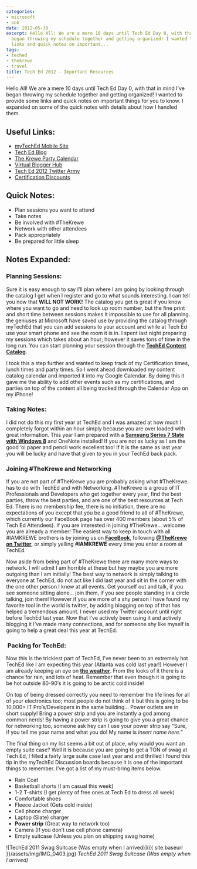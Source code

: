 ```yaml
---
categories:
- microsoft
- oob
date: 2012-05-30
excerpt: Hello All! We are a mere 10 days until Tech Ed Day 0, with that in mind I’ve
  began throwing my schedule together and getting organized! I wanted to provide some
  links and quick notes on important...
tags:
- teched
- thekrewe
- travel
title: Tech Ed 2012 – Important Resources
---
```


Hello All! We are a mere 10 days until Tech Ed Day 0, with that in mind I’ve began throwing my schedule together and getting organized! I wanted to provide some links and quick notes on important things for you to know. I expanded on some of the quick notes with details about how I handled them.

## Useful Links:

- [myTechEd Mobile Site](http://m.myteched.com/)
- [Tech Ed Blog](http://northamerica.msteched.com/blog#fbid=15Ixp1H8cb0)
- [The Krewe Party Calendar](http://www.techedkrewe.com/)
- [Virtual Blogger Hub](http://virtualbloggerhub.com/)
- [Tech Ed 2012 Twitter Army](http://myitforum.com/myitforumwp/2012/05/07/twitter-army-iv-teched-2012-edition/)
- [Certification Discounts](http://northamerica.msteched.com/certification#fbid=15Ixp1H8cb0)

## Quick Notes:

- Plan sessions you want to attend
- Take notes
- Be involved with #TheKrewe
- Network with other attendees
- Pack appropriately
- Be prepared for little sleep

<!--more-->

## Notes Expanded:

### Planning Sessions:

Sure it is easy enough to say I’ll plan where I am going by looking through the catalog I get when I register and go to what sounds interesting. I can tell you now that **WILL NOT WORK!** The catalog you get is great if you know where you want to go and need to look up room number, but the fine print and short time between sessions makes it impossible to use for all planning. the geniuses at Microsoft have saved use by providing the catalog through myTechEd that you can add sessions to your account and while at Tech Ed use your smart phone and see the room it is in. I spent last night preparing my sessions which takes about an hour; however it saves tons of time in the long run. You can start planning your session through the **[TechEd Content Catalog](http://northamerica.msteched.com/contentcatalog?ck=no#fbid=15Ixp1H8cb0)**.

I took this a step further and wanted to keep track of my Certification times, lunch times and party times. So I went ahead downloaded my content catalog calendar and imported it into my Google Calendar. By doing this it gave me the ability to add other events such as my certifications, and parties on top of the content all being tracked through the Calendar App on my iPhone!

### Taking Notes:

I did not do this my first year at TechEd and I was amazed at how much I completely forgot within an hour simply because you are over loaded with great information. This year I am prepared with a **[Samsung Series 7 Slate with Windows 8](http://mattblogsit.com/2012/01/22/making-a-windows-8-slate/)** and OneNote installed! If you are not as lucky as I am the good ‘ol paper and pencil work excellent too! If it is the same as last year you will be lucky and have that given to you in your TechEd back pack.

### Joining #TheKrewe and Networking

If you are not part of #TheKrewe you are probably asking what #TheKrewe has to do with TechEd and with Networking. #TheKrewe is a group of IT Professionals and Developers who get together every year, find the best parties, throw the best parties, and are one of the best resources at Tech Ed. There is no membership fee, there is no initiation, there are no expectations of you except that you be a good friend to all of #TheKrewe, which currently our FaceBook page has over 400 members (about 5% of Tech Ed Attendees). If you are interested in joining #TheKrewe… welcome you are already a member! The easiest way to keep in touch with all #IAMKREWE brothers is by joining us on **[FaceBook](https://www.facebook.com/groups/TheKrewe/)**, following **[@TheKrewe on Twitter](https://twitter.com/#!/Thekrewe)**, or simply yelling **#IAMKREWE** every time you enter a room at TechEd.

Now aside from being part of #TheKrewe there are many more ways to network. I will admit I am horrible at these but hey maybe you are more outgoing than I am initially! The best way to network is simply talking to everyone at TechEd, do not act like I did last year and sit in the corner with the one other person I knew at all events. Get yourself out and talk, if you see someone sitting alone… join them, if you see people standing in a circle talking, join them! However if you are more of a shy person I have found my favorite tool in the world is twitter, by adding blogging on top of that has helped a tremendous amount. I never used my Twitter account until right before TechEd last year. Now that I’ve actively been using it and actively blogging it I’ve made many connections, and for someone shy like myself is going to help a great deal this year at TechEd.

###  Packing for TechEd:

Now this is the trickiest part of TechEd, I’ve never been to an extremely hot TechEd like I am expecting this year (Atlanta was cold last year!) However I am already keeping an eye on **[the weather](http://www.weather.com/weather/tenday/Orlando+FL+USFL0372)**. From the looks of it there is a chance for rain, and lots of heat. Remember that even though it is going to be hot outside 80-90′s it is going to be arctic cold inside!

On top of being dressed correctly you need to remember the life lines for all of your electronics too; most people do not think of it but this is going to be 10,000+ IT Pro’s/Developers in the same building… Power outlets are in short supply! Bring a power strip and you are instantly a god among common nerds! By having a power strip is going to give you a great chance for networking too, someone ask hey can I use your power strip say “Sure, if you tell me your name and what you do! My name is _insert name here._”

The final thing on my list seems a bit out of place, why would you want an empty suite case? Well it is because you are going to get a TON of swag at Tech Ed, I filled a fairly large suite case last year and and thrilled I found this tip in the myTechEd Discussion boards because it is one of the important things to remember. I’ve got a list of my must-bring items below.

- Rain Coat
- Basketball shorts (I am casual this week)
- 1-2 T-shirts (I get plenty of free ones at Tech Ed to dress all week)
- Comfortable shoes
- Fleece Jacket (Gets cold inside)
- Cell phone charger
- Laptop (Slate) charger
- **Power strip** (Great way to network too)
- Camera (If you don’t use cell phone camera)
- Empty suitcase (Unless you plan on shipping swag home)

![TechEd 2011 Swag Suitcase (Was empty when I arrived)]({{ site.baseurl }}/assets/img/IMG_0403.jpg)
*TechEd 2011 Swag Suitcase (Was empty when I arrived)*
